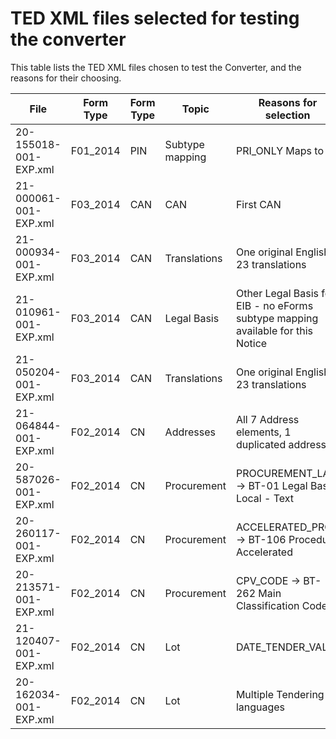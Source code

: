 # TED XML files selected for testing the converter

This table lists the TED XML files chosen to test the Converter, and the reasons for their choosing.

| File | Form Type | Form Type | Topic | Reasons for selection |
| --- | --- | --- | --- | --- |
| 20-155018-001-EXP.xml | F01_2014 | PIN | Subtype mapping | PRI_ONLY Maps to  |
| 21-000061-001-EXP.xml | F03_2014 | CAN | CAN | First CAN |
| 21-000934-001-EXP.xml | F03_2014 | CAN | Translations | One original English, 23 translations |
| 21-010961-001-EXP.xml | F03_2014 | CAN | Legal Basis | Other Legal Basis for EIB - no eForms subtype mapping available for this Notice |
| 21-050204-001-EXP.xml | F03_2014 | CAN | Translations | One original English, 23 translations |
| 21-064844-001-EXP.xml | F02_2014 | CN | Addresses | All 7 Address elements, 1 duplicated address |
| 20-587026-001-EXP.xml | F02_2014 | CN | Procurement | PROCUREMENT_LAW -> BT-01 Legal Basis Local - Text |
| 20-260117-001-EXP.xml | F02_2014 | CN | Procurement | ACCELERATED_PROC -> BT-106 Procedure Accelerated |
| 20-213571-001-EXP.xml | F02_2014 | CN | Procurement | CPV_CODE -> BT-262 Main Classification Codes |
| 21-120407-001-EXP.xml | F02_2014 | CN | Lot | DATE_TENDER_VALID |
| 20-162034-001-EXP.xml | F02_2014 | CN | Lot | Multiple Tendering languages |

